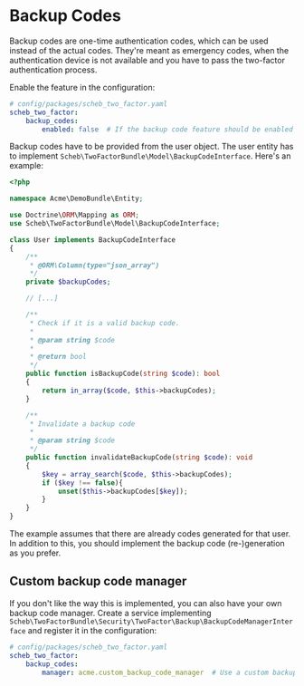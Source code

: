 Backup Codes
============

Backup codes are one-time authentication codes, which can be used instead of the actual codes. They're meant as
emergency codes, when the authentication device is not available and you have to pass the two-factor authentication
process.

Enable the feature in the configuration:

```yaml
# config/packages/scheb_two_factor.yaml
scheb_two_factor:
    backup_codes:
        enabled: false  # If the backup code feature should be enabled
```

Backup codes have to be provided from the user object. The user entity has to implement
`Scheb\TwoFactorBundle\Model\BackupCodeInterface`. Here's an example:

```php
<?php

namespace Acme\DemoBundle\Entity;

use Doctrine\ORM\Mapping as ORM;
use Scheb\TwoFactorBundle\Model\BackupCodeInterface;

class User implements BackupCodeInterface
{
    /**
     * @ORM\Column(type="json_array")
     */
    private $backupCodes;

    // [...]

    /**
     * Check if it is a valid backup code.
     *
     * @param string $code
     *
     * @return bool
     */
    public function isBackupCode(string $code): bool
    {
        return in_array($code, $this->backupCodes);
    }

    /**
     * Invalidate a backup code
     *
     * @param string $code
     */
    public function invalidateBackupCode(string $code): void
    {
        $key = array_search($code, $this->backupCodes);
        if ($key !== false){
            unset($this->backupCodes[$key]);
        }
    }
}
```

The example assumes that there are already codes generated for that user. In addition to this, you should implement the
backup code (re-)generation as you prefer.

## Custom backup code manager

If you don't like the way this is implemented, you can also have your own backup code manager. Create a service
implementing `Scheb\TwoFactorBundle\Security\TwoFactor\Backup\BackupCodeManagerInterface` and register it in the
configuration:

```yaml
# config/packages/scheb_two_factor.yaml
scheb_two_factor:
    backup_codes:
        manager: acme.custom_backup_code_manager  # Use a custom backup code manager
```
